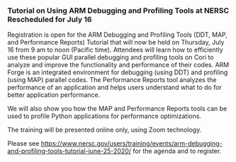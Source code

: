 ### Tutorial on Using ARM Debugging and Profiling Tools at NERSC Rescheduled for July 16

Registration is open for the ARM Debugging and Profiling Tools (DDT, MAP, and
Performance Reports) Tutorial that will now be held on Thursday, July 16 from
9 am to noon (Pacific time). Attendees will learn how to efficiently use these
popular GUI parallel debugging and profiling tools on Cori to analyze and
improve the functionality and performance of their codes. ARM Forge is an 
integrated environment for debugging (using DDT) and profiling (using MAP)
parallel codes. The Performance Reports tool analyzes the performance of an
application and helps users understand what to do for better application
performance.

We will also show you how the MAP and Performance Reports tools can be used to
profile Python applications for performance optimizations.

The training will be presented online only, using Zoom technology.

Please see <https://www.nersc.gov/users/training/events/arm-debugging-and-profiling-tools-tutorial-june-25-2020/>
for the agenda and to register.
